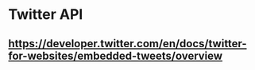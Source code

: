 # Twitter API 

## https://developer.twitter.com/en/docs/twitter-for-websites/embedded-tweets/overview